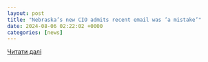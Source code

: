```yaml
---
layout: post
title: "Nebraska’s new CIO admits recent email was ’a mistake’"
date: 2024-08-06 02:22:02 +0000
categories: [news]
---
```


[Читати далі](https://statescoop.com/nebraska-cio-matthew-mccarville-email-hearing/)
